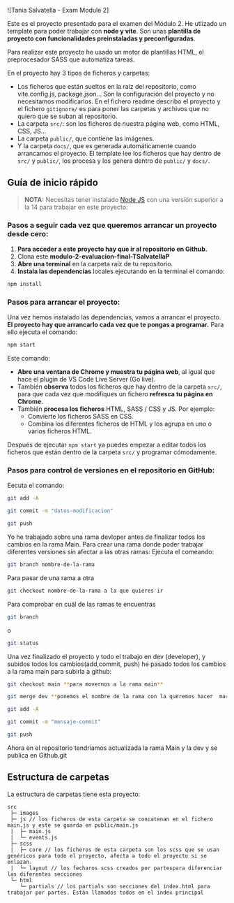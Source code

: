 ![Tania Salvatella - Exam Module 2]

Este es el proyecto presentado para el examen del Módulo 2. He utlizado un template para poder trabajar con **node y vite**. Son unas **plantilla de proyecto con funcionalidades preinstaladas y preconfiguradas**.

Para realizar este proyecto he usado un motor de plantillas HTML, el preprocesador SASS que automatiza tareas.

En el proyecto hay 3 tipos de ficheros y carpetas:

- Los ficheros que están sueltos en la raíz del repositorio, como vite.config.js, package.json... Son la configuración del proyecto y no necesitamos modificarlos. En el fichero readme describo el proyecto y el fichero `gitignore/` es para poner las carpetas y archivos que no quiero que se suban al repositorio.
- La carpeta `src/`: son los ficheros de nuestra página web, como HTML, CSS, JS...
- La carpeta `public/`, que contiene las imágenes.
- Y la carpeta `docs/`, que es generada automáticamente cuando arrancamos el proyecto. El template lee los ficheros que hay dentro de `src/` y `public/`, los procesa y los genera dentro de `public/` y `docs/`.

## Guía de inicio rápido

> **NOTA:** Necesitas tener instalado [Node JS](https://nodejs.org/) con una versión superior a la 14 para trabajar en este proyecto:

### Pasos a seguir cada vez que queremos arrancar un proyecto desde cero:

1. **Para acceder a este proyecto hay que ir al repositorio en Github.**
1. Clona este **modulo-2-evaluacion-final-TSalvatellaP**
1. **Abre una terminal** en la carpeta raíz de tu repositorio.
1. **Instala las dependencias** locales ejecutando en la terminal el comando:

```bash
npm install
```

### Pasos para arrancar el proyecto:

Una vez hemos instalado las dependencias, vamos a arrancar el proyecto. **El proyecto hay que arrancarlo cada vez que te pongas a programar.** Para ello ejecuta el comando:

```bash
npm start
```

Este comando:

- **Abre una ventana de Chrome y muestra tu página web**, al igual que hace el plugin de VS Code Live Server (Go live).
- También **observa** todos los ficheros que hay dentro de la carpeta `src/`, para que cada vez que modifiques un fichero **refresca tu página en Chrome**.
- También **procesa los ficheros** HTML, SASS / CSS y JS. Por ejemplo:
   - Convierte los ficheros SASS en CSS.
   - Combina los diferentes ficheros de HTML y los agrupa en uno o varios ficheros HTML.

Después de ejecutar `npm start` ya puedes empezar a editar todos los ficheros que están dentro de la carpeta `src/` y programar cómodamente.

### Pasos para control de versiones en el repositorio en GitHub:

Eecuta el comando:

```bash
git add -A
```
```bash
git commit -m "datos-modificacion"
```

```bash
git push
```

Yo he trabajado sobre una rama devloper antes de finalizar todos los cambios en la rama Main.
Para crear una rama donde poder trabajar diferentes versiones sin afectar a las otras ramas:
Ejecuta el comeando:
```bash
git branch nombre-de-la-rama
```
Para pasar de una rama a otra
```bash
git checkout nombre-de-la-rama a la que quieres ir
```
Para comprobar en cuál de las ramas te encuentras
```bash
git branch
```

o

```bash
git status
```

Una vez finalizado el proyecto y todo el trabajo en dev (developer), y subidos todos los cambios(add,commit, push) he pasado todos los cambios a la rama main para subirla a github:
```bash
git checkout main **para movernos a la rama main**
```
```bash
git merge dev **ponemos el nombre de la rama con la queremos hacer  marge, traer todos los cambios**
```

```bash
git add -A
```
```bash
git commit -m "mensaje-commit"
```
```bash
git push
```
Ahora en el repositorio tendríamos actualizada la rama Main y la dev y se publica en Github.git


## Estructura de carpetas

La estructura de carpetas tiene esta proyecto:

```
src
 ├─ images 
 ├─ js // los ficheros de esta carpeta se concatenan en el fichero main.js y este se guarda en public/main.js
 |  ├─ main.js
 |  └─ events.js
 ├─ scss
 |  ├─ core // los ficheros de esta carpeta son los scss que se usan genéricos para todo el proyecto, afecta a todo el proyecto si se enlazan.
 |  └─ layout // los fecharos scss creados por partespara diferenciar las diferentes secciones
 └─ html
    └─ partials // los partials son secciones del index.html para trabajar por partes. Están llamados todos en el index principal
```

